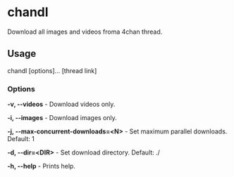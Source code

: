 # chandl

Download all images and videos froma 4chan thread.

## Usage

chandl [options]... [thread link]

### Options

**-v, --videos** - Download videos only.

**-i, --images** - Download images only.

**-j, --max-concurrent-downloads=<N\>** - Set maximum parallel downloads. Default: 1

**-d, --dir=<DIR\>** - Set download directory. Default: ./

**-h, --help** - Prints help.
